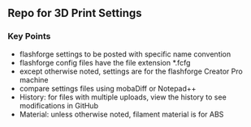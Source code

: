 ## Repo for 3D Print Settings

### Key Points
* flashforge settings to be posted with specific name convention
* flashforge config files have the file extension *.fcfg
* except otherwise noted, settings are for the flashforge Creator Pro machine
* compare settings files using mobaDiff or Notepad++
* History: for files with multiple uploads, view the history to see modifications in GitHub
* Material: unless otherwise noted, filament material is for ABS
